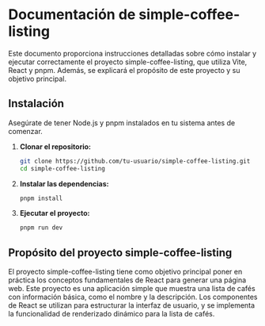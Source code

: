 # Documentación de simple-coffee-listing

Este documento proporciona instrucciones detalladas sobre cómo instalar y ejecutar correctamente el proyecto simple-coffee-listing, que utiliza Vite, React y pnpm. Además, se explicará el propósito de este proyecto y su objetivo principal.

## Instalación

Asegúrate de tener Node.js y pnpm instalados en tu sistema antes de comenzar.

1. **Clonar el repositorio:**
   ```bash
   git clone https://github.com/tu-usuario/simple-coffee-listing.git
   cd simple-coffee-listing
   ```

2. **Instalar las dependencias:**
   ```bash
   pnpm install
   ````

3. **Ejecutar el proyecto:**
   ```bash
   pnpm run dev
   ```

## Propósito del proyecto simple-coffee-listing

El proyecto simple-coffee-listing tiene como objetivo principal poner en práctica los conceptos fundamentales de React para generar una página web. Este proyecto es una aplicación simple que muestra una lista de cafés con información básica, como el nombre y la descripción. Los componentes de React se utilizan para estructurar la interfaz de usuario, y se implementa la funcionalidad de renderizado dinámico para la lista de cafés.
